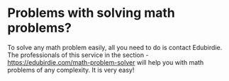 <h1>Problems with solving math problems?</h1>

To solve any math problem easily, all you need to do is contact Edubirdie. The professionals of this service in the section - https://edubirdie.com/math-problem-solver will help you with math problems of any complexity. It is very easy!
